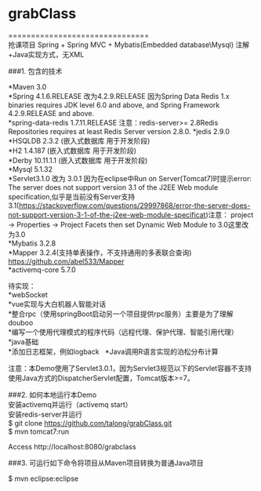 # grabClass
===============================  
抢课项目 Spring + Spring MVC + Mybatis(Embedded database\Mysql) 注解+Java实现方式，无XML

###1. 包含的技术

*Maven 3.0  
*Spring 4.1.6.RELEASE   改为4.2.9.RELEASE   因为Spring Data Redis 1.x binaries requires JDK level 6.0 and above, and Spring Framework 4.2.9.RELEASE and above.  
*spring-data-redis 1.7.11.RELEASE 注意：redis-server>= 2.8Redis Repositories requires at least Redis Server version 2.8.0.
*jedis 2.9.0 
*HSQLDB 2.3.2 (嵌入式数据库 用于开发阶段)  
*H2 1.4.187 (嵌入式数据库 用于开发阶段)  
*Derby 10.11.1.1 (嵌入式数据库 用于开发阶段)  
*Mysql 5.1.32  
*Servlet3.1.0 改为 3.0.1 因为在eclipse中Run on Server(Tomcat7)时提示error: The server does not support version 3.1 of the J2EE Web   module specification,似乎是当前没有Server支持3.1(https://stackoverflow.com/questions/29997868/error-the-server-does-not-support-version-3-1-of-the-j2ee-web-module-specificat)注意： project -> Properties -> Project Facets then set Dynamic Web Module to 3.0这里改为3.0  
*Mybatis 3.2.8  
*Mapper 3.2.4(支持单表操作，不支持通用的多表联合查询)  https://github.com/abel533/Mapper  
*activemq-core 5.7.0 


待实现：    
*webSocket  
*vue实现与大白机器人智能对话   
*整合rpc（使用springBoot启动另一个项目提供rpc服务）主要是为了理解douboo   
*编写一个使用代理模式的程序代码（远程代理、保护代理、智能引用代理）   
*java基础   
*添加日志框架，例如logback  
*Java调用R语言实现的泊松分布计算



注意：本Demo使用了Servlet3.0.1，因为Servlet3规范以下的Servlet容器不支持使用Java方式的DispatcherServlet配置，Tomcat版本>=7。

###2. 如何本地运行本Demo    
安装activemq并运行（activemq start）  
安装redis-server并运行   
$ git clone https://github.com/talong/grabClass.git  
$ mvn tomcat7:run

Access http://localhost:8080/grabclass

###3. 可运行如下命令将项目从Maven项目转换为普通Java项目

$ mvn eclipse:eclipse


